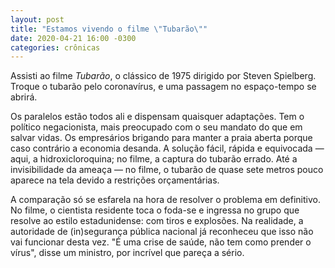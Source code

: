```yaml
---
layout: post
title: "Estamos vivendo o filme \"Tubarão\""
date: 2020-04-21 16:00 -0300
categories: crônicas
---
```

Assisti ao filme _Tubarão_, o clássico de 1975 dirigido por Steven Spielberg. Troque o tubarão pelo coronavírus, e uma passagem no espaço-tempo se abrirá.

Os paralelos estão todos ali e dispensam quaisquer adaptações. Tem o político negacionista, mais preocupado com o seu mandato do que em salvar vidas. Os empresários brigando para manter a praia aberta porque caso contrário a economia desanda. A solução fácil, rápida e equivocada — aqui, a hidroxicloroquina; no filme, a captura do tubarão errado. Até a invisibilidade da ameaça — no filme, o tubarão de quase sete metros pouco aparece na tela devido a restrições orçamentárias.

A comparação só se esfarela na hora de resolver o problema em definitivo. No filme, o cientista residente toca o foda-se e ingressa no grupo que resolve ao estilo estadunidense: com tiros e explosões. Na realidade, a autoridade de (in)segurança pública nacional já reconheceu que isso não vai funcionar desta vez. "É uma crise de saúde, não tem como prender o vírus", disse um ministro, por incrível que pareça a sério.
